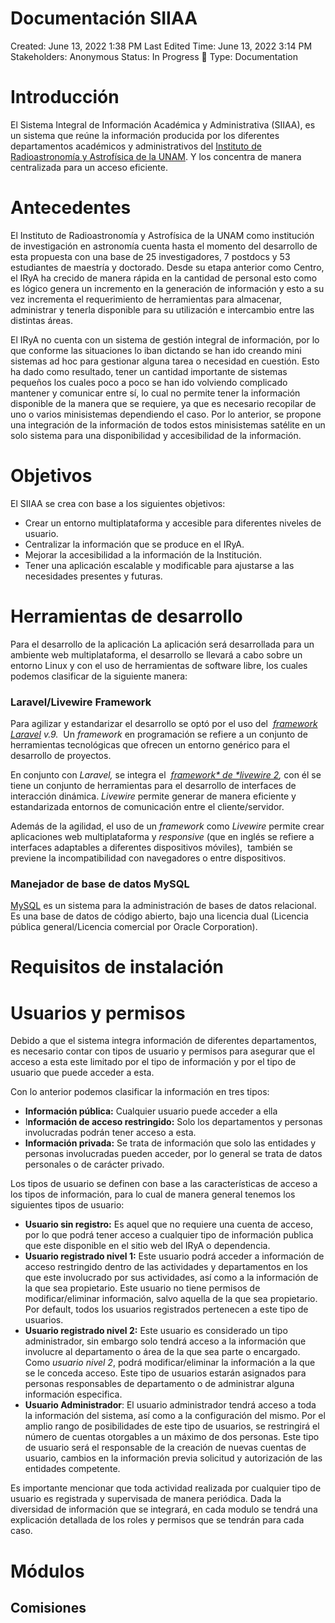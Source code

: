 # Documentación SIIAA

Created: June 13, 2022 1:38 PM
Last Edited Time: June 13, 2022 3:14 PM
Stakeholders: Anonymous
Status: In Progress 🙌
Type: Documentation

# Introducción

El Sistema Integral de Información Académica y Administrativa (SIIAA), es un sistema que reúne la información producida por los diferentes departamentos académicos y administrativos del [Instituto de Radioastronomía y Astrofísica de la UNAM](http://www.irya.unam.mx/web). Y los concentra de manera centralizada para un acceso eficiente.

# Antecedentes

El Instituto de Radioastronomía y Astrofísica de la UNAM como institución de investigación en astronomía cuenta hasta el momento del desarrollo de esta propuesta con una base de 25 investigadores, 7 postdocs y 53 estudiantes de maestría y doctorado. Desde su etapa anterior como Centro, el IRyA ha crecido de manera rápida en la cantidad de personal esto como es lógico genera un incremento en la generación de información y esto a su vez incrementa el requerimiento de herramientas para almacenar, administrar y tenerla disponible para su utilización e intercambio entre las distintas áreas.

El IRyA no cuenta con un sistema de gestión integral de información, por lo que conforme las situaciones lo iban dictando se han ido creando mini sistemas ad hoc para gestionar alguna tarea o necesidad en cuestión. Esto ha dado como resultado, tener un cantidad importante de sistemas pequeños los cuales poco a poco se han ido volviendo complicado mantener y comunicar entre sí, lo cual no permite tener la información disponible de la manera que se requiere, ya que es necesario recopilar de uno o varios minisistemas dependiendo el caso. Por lo anterior, se propone una integración de la información de todos estos minisistemas satélite en un solo sistema para una disponibilidad y accesibilidad de la información.

# Objetivos

El SIIAA se crea con base a los siguientes objetivos:

- Crear un entorno multiplataforma y accesible para diferentes niveles de usuario.
- Centralizar la información que se produce en el IRyA.
- Mejorar la accesibilidad a la información de la Institución.
- Tener una aplicación escalable y modificable para ajustarse a las necesidades presentes y futuras.

# Herramientas de desarrollo

Para el desarrollo de la aplicación La aplicación será desarrollada para un ambiente web multiplataforma, el desarrollo se llevará a cabo sobre un entorno Linux y con el uso de herramientas de software libre, los cuales podemos clasificar de la siguiente manera:

### Laravel/Livewire Framework

Para agilizar y estandarizar el desarrollo se optó por el uso del  *[framework Laravel](https://laravel.com/docs/9.x) v.9.*  Un *framework* en programación se refiere a un conjunto de herramientas tecnológicas que ofrecen un entorno genérico para el desarrollo de proyectos.

En conjunto con *Laravel,* se integra el  *[framework* de *livewire 2](https://laravel-livewire.com/docs/2.x/quickstart),* con él se tiene un conjunto de herramientas para el desarrollo de interfaces de interacción dinámica. *Livewire* permite generar de manera eficiente y estandarizada entornos de comunicación entre el cliente/servidor.

Además de la agilidad, el uso de un *framework* como *Livewire* permite crear aplicaciones web multiplataforma y *responsive* (que en inglés se refiere a interfaces adaptables a diferentes dispositivos móviles),  también se previene la incompatibilidad con navegadores o entre dispositivos.

### Manejador de base de datos MySQL

[MySQL](https://dev.mysql.com/doc/) es un sistema para la administración de bases de datos relacional. Es una base de datos de código abierto, bajo una licencia dual (Licencia pública general/Licencia comercial por Oracle Corporation). 

# Requisitos de instalación

# Usuarios y permisos

Debido a que el sistema integra información de diferentes departamentos, es necesario contar con tipos de usuario y permisos para asegurar que el acceso a esta este limitado por el tipo de información y por el tipo de usuario que puede acceder a esta. 

Con lo anterior podemos clasificar la información en tres tipos:

- **Información pública:** Cualquier usuario puede acceder a ella
- I**nformación de acceso restringido:** Solo los departamentos y personas involucradas podrán tener acceso a esta.
- **Información privada:** Se trata de información que solo las entidades y personas involucradas pueden acceder, por lo general se trata de datos personales o de carácter privado.

Los tipos de usuario se definen con base a las características de acceso a los tipos de información, para lo cual de manera general tenemos los siguientes tipos de usuario:

- **Usuario sin registro:** Es aquel que no requiere una cuenta de acceso, por lo que podrá tener acceso a cualquier tipo de información publica que este disponible en el sitio web del IRyA o dependencia.
- **Usuario registrado nivel 1:** Este usuario podrá acceder a información de acceso restringido dentro de las actividades y departamentos en los que este involucrado por sus actividades, así como a la información de la que sea propietario. Este usuario no tiene permisos de modificar/eliminar información, salvo aquella de la que sea propietario. Por default, todos los usuarios registrados pertenecen a este tipo de usuarios.
- **Usuario registrado nivel 2:** Este usuario es considerado un tipo administrador, sin embargo solo tendrá acceso a la información que involucre al departamento o área de la que sea parte o encargado. Como *usuario nivel 2*, podrá modificar/eliminar la información a la que se le conceda acceso. Este tipo de usuarios estarán asignados para personas responsables de departamento o de administrar alguna información especifica.
- **Usuario Administrador**: El usuario administrador tendrá acceso a toda la información del sistema, así como a la configuración del mismo. Por el amplio rango de posibilidades de este tipo de usuarios, se restringirá el número de cuentas otorgables a un máximo de dos personas. Este tipo de usuario será el responsable de la creación de nuevas cuentas de usuario, cambios en la información previa solicitud y autorización de las entidades competente.

Es importante mencionar que toda actividad realizada por cualquier tipo de usuario es registrada y supervisada de manera periódica. Dada la diversidad de información que se integrará, en cada modulo se tendrá una explicación detallada de los roles y permisos que se tendrán para cada caso.

# Módulos

## Comisiones